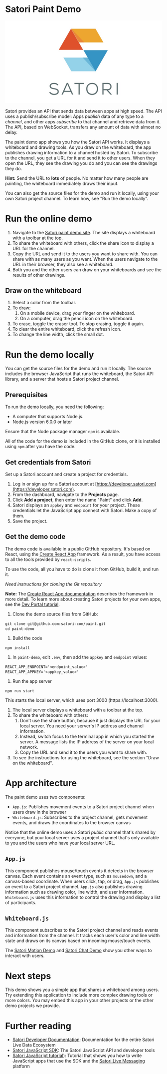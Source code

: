 # Satori Paint Demo

![Satori Image](public/satori-logo-banner.jpg)


Satori provides an API that sends data between apps at high speed. The API uses a publish/subscribe model: Apps *publish* data of any type to a *channel*, and other apps *subscribe* to that channel and retrieve data from it. The API, based on WebSocket, transfers any amount of data with almost no delay.

The paint demo app shows you how the Satori API works. It displays a whiteboard and drawing tools. As you draw on the whiteboard, the app publishes drawing information to a channel hosted by Satori. To subscribe to the channel, you get a URL for it and send it to other users. When they open the URL, they see the drawing you do and you can see the drawings they do.

**Hint:** Send the URL to **lots** of people. No matter how many people are painting, the whiteboard immediately draws their input.

You can also get the source files for the demo and run it locally, using your own Satori project channel. To learn how, see "Run the demo locally".

# Run the online demo

1. Navigate to the [Satori paint demo site](https://paint.satori.com). The site displays a whiteboard with a toolbar at the top.
1. To share the whiteboard with others, click the share icon to display a URL for the channel. 
1. Copy the URL and send it to the users you want to share with. You can share with as many users as you want. When the users navigate to the URL in their browser, they also see a whiteboard.
1. Both you and the other users can draw on your whiteboards and see the results of other drawings.

## Draw on the whiteboard 
1. Select a color from the toolbar.
1. To draw:
    1. On a mobile device, drag your finger on the whiteboard.
    1. On a computer, drag the pencil icon on the whiteboard.
1. To erase, toggle the eraser tool. To stop erasing, toggle it again.
1. To clear the entire whiteboard, click the refresh icon.
1. To change the line width, click the small dot.

# Run the demo locally
You can get the source files for the demo and run it locally. The source includes the browser JavaScript that runs the whiteboard, the Satori API library, and a server that hosts a Satori project channel.   

## Prerequisites
To run the demo locally, you need the following:

* A computer that supports Node.js.
* Node.js version 6.0.0 or later

Ensure that the Node package manager `npm` is available.

All of the code for the demo is included in the GitHub clone, or it is installed using `npm` after you have the code.

## Get credentials from Satori
Set up a Satori account and create a project for credentials.

1. Log in or sign up for a Satori account at [https://developer.satori.com](https://developer.satori.com).
1. From the dashboard, navigate to the **Projects** page.
1. Click **Add a project**, then enter the name "Paint" and click **Add**.
1. Satori displays an `appkey` and `endpoint` for your project. These credentials let the JavaScript app connect with Satori. Make a copy of them.
1. Save the project.

## Get the demo code
The demo code is available in a public GitHub repository. It's based on React, using the [Create React App](https://github.com/facebookincubator/create-react-app) framework. As a result, you have access to all the tools provided by `react-scripts`.

To use the code, all you have to do is clone it from GitHub, build it, and run it.

*Need instructions for cloning the Git repository*

**Note:** The [Create React App documentation](https://github.com/facebookincubator/create-react-app/blob/master/README.md) describes the framework in more detail. To learn more about creating Satori projects for your own apps, see the [Dev Portal tutorial](https://www.satori.com/docs/tutorials/tutorial-steps-devportal).

1. Clone the demo source files from GitHub:

```
git clone git@github.com:satori-com/paint.git
cd paint-demo
```
1. Build the code
```
npm install
```

1. In `paint-demo`, edit `.env`, then add the `appkey` and `endpoint` values:

```
REACT_APP_ENDPOINT='<endpoint_value>'
REACT_APP_APPKEY='<appkey_value>'
```

1. Run the app server
```
npm run start
```

This starts the local server, which uses port 3000 (https://localhost:3000).

1. The local server displays a whiteboard with a toolbar at the top.
1. To share the whiteboard with others:
    1. Don't use the share button, because it just displays the URL for your local server. You need your server's IP address and channel information.
    1. Instead, switch focus to the terminal app in which you started the server. A message lists the IP address of the server on your local network.
    1. Copy the URL and send it to the users you want to share with.
1. To see the instructions for using the whiteboard, see the section "Draw on the whiteboard". 

# App architecture
The paint demo uses two components:
* `App.js`: Publishes movement events to a Satori project channel when users draw in the browser
* `Whiteboard.js`: Subscribes to the project channel, gets movement events, and draws the coordinates to the browser canvas

Notice that the online demo uses a Satori *public* channel that's shared by everyone, but your local server uses a project channel that's only available to you and the users who have your local server URL. 

## `App.js`
This component publishes mouse/touch events it detects in the browser canvas. Each event contains an event type, such as `mousedown`, and a canvas-based coordinate. When users click, tap, or drag, `App.js` publishes an event to a Satori project channel. `App.js` also publishes drawing information such as drawing color, line width, and user information. `Whiteboard.js` uses this information to control the drawing and display a list of participants.

## `Whiteboard.js`
This component subscribes to the Satori project channel and reads events and information from the channel. It tracks each user's color and line width state and draws on its canvas based on incoming mouse/touch events. 

The [Satori Motion Demo](https://github.com/satori-com/motion) and [Satori Chat Demo](https://github.com/satori-com/chat) show you other ways to interact with users. 

# Next steps
This demo shows you a simple app that shares a whiteboard among users. Try extending this application to include more complex drawing tools or more colors. You may embed this app in your other projects or the other demo projects we provide. 

# Further reading
* [Satori Developer Documentation](https://wwwstage.satori.com/docs/introduction/new-to-satori): Documentation for the entire Satori Live Data Ecosystem 
* [Satori JavaScript SDK](https://github.com/satori-com/satori-rtm-sdk-js): The Satori JavaScript API and developer tools
* [Satori JavaScript tutorial](https://wwwstage.satori.com/docs/tutorials/javascript-tutorial)):  Tutorial that shows you how to write JavaScript apps that use the SDK and the [Satori Live Messaging](https://wwwstage.satori.com/docs/using-satori/rtm-api) platform 

